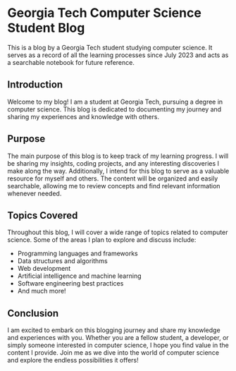 # Georgia Tech Computer Science Student Blog

This is a blog by a Georgia Tech student studying computer science. It serves as a record of all the learning processes since July 2023 and acts as a searchable notebook for future reference.

## Introduction

Welcome to my blog! I am a student at Georgia Tech, pursuing a degree in computer science. This blog is dedicated to documenting my journey and sharing my experiences and knowledge with others.

## Purpose

The main purpose of this blog is to keep track of my learning progress. I will be sharing my insights, coding projects, and any interesting discoveries I make along the way. Additionally, I intend for this blog to serve as a valuable resource for myself and others. The content will be organized and easily searchable, allowing me to review concepts and find relevant information whenever needed.

## Topics Covered

Throughout this blog, I will cover a wide range of topics related to computer science. Some of the areas I plan to explore and discuss include:

- Programming languages and frameworks
- Data structures and algorithms
- Web development
- Artificial intelligence and machine learning
- Software engineering best practices
- And much more!

## Conclusion

I am excited to embark on this blogging journey and share my knowledge and experiences with you. Whether you are a fellow student, a developer, or simply someone interested in computer science, I hope you find value in the content I provide. Join me as we dive into the world of computer science and explore the endless possibilities it offers!

